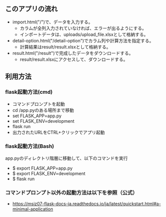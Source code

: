 ## このアプリの流れ
- import.html("/")で、データを入力する。
    - カラムが全列入力されていなければ、エラーが出るようにする。
    - インポートデータは、uploads/upload_file.xlsxとして格納する。
- detail-option.html("/detail-option")でカラム列や計算方法を指定する。
    - 計算結果はresult/result.xlsxとして格納する。
- result.html("/result")で完成したデータをダウンロードする。
    - result/result.xlsxにアクセスして、ダウンロードする。

## 利用方法
### flask起動方法(cmd)
- コマンドプロンプトを起動
- cd /app.pyのある場所まで移動
- set FLASK_APP=app.py
- set FLASK_ENV=development
- flask run
- 出力されたURLをCTRL+クリックでアプリ起動

### flask起動方法(Bash)
app.pyのディレクトリ階層に移動して、以下のコマンドを実行
- $ export FLASK_APP=app.py
- $ export FLASK_ENV=development
- $ flask run

### コマンドプロンプト以外の起動方法は以下を参照（公式）
- https://msiz07-flask-docs-ja.readthedocs.io/ja/latest/quickstart.html#a-minimal-application